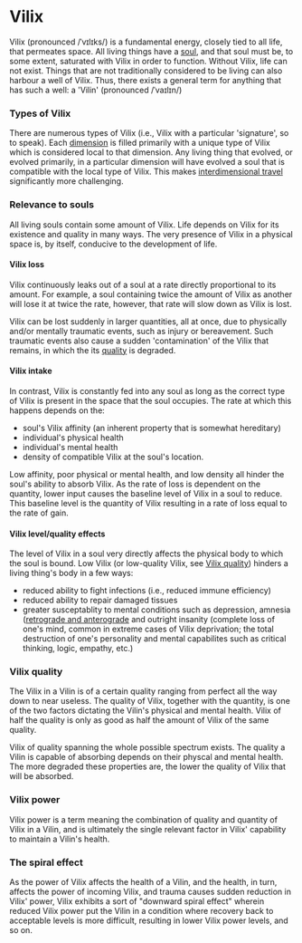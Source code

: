# Vilix

Vilix (pronounced /ˈvɪlɪks/) is a fundamental energy, closely tied to all life,
that permeates space. All living things have a [soul](soul.md), and that soul
must be, to some extent, saturated with Vilix in order to function. Without
Vilix, life can not exist. Things that are not traditionally considered to be
living can also harbour a well of Vilix. Thus, there exists a general term for
anything that has such a well: a 'Vilin' (pronounced /ˈvaɪlɪn/)

### Types of Vilix

There are numerous types of Vilix (i.e., Vilix with a particular 'signature',
so to speak). Each [dimension](dimension.md) is filled primarily with a unique
type of Vilix which is considered local to that dimension. Any living thing
that evolved, or evolved primarily, in a particular dimension will have evolved
a soul that is compatible with the local type of Vilix. This makes
[interdimensional travel](dimension.md#travel-between-dimensions) significantly
more challenging.

### Relevance to souls

All living souls contain some amount of Vilix. Life depends on Vilix for its
existence and quality in many ways. The very presence of Vilix in a physical
space is, by itself, conducive to the development of life.

#### Vilix loss

Vilix continuously leaks out of a soul at a rate directly proportional to its
amount. For example, a soul containing twice the amount of Vilix as another
will lose it at twice the rate, however, that rate will slow down as Vilix is
lost.

Vilix can be lost suddenly in larger quantities, all at once, due to physically
and/or mentally traumatic events, such as injury or bereavement. Such traumatic
events also cause a sudden 'contamination' of the Vilix that remains, in which
the its [quality](#vilix-quality) is degraded.

#### Vilix intake

In contrast, Vilix is constantly fed into any soul as long as the correct type
of Vilix is present in the space that the soul occupies. The rate at which this
happens depends on the:

- soul's Vilix affinity (an inherent property that is somewhat hereditary)
- individual's physical health
- individual's mental health
- density of compatible Vilix at the soul's location.

Low affinity, poor physical or mental health, and low density all hinder the
soul's ability to absorb Vilix. As the rate of loss is dependent on the
quantity, lower input causes the baseline level of Vilix in a soul to reduce.
This baseline level is the quantity of Vilix resulting in a rate of loss equal
to the rate of gain.

#### Vilix level/quality effects

The level of Vilix in a soul very directly affects the physical body to which
the soul is bound. Low Vilix (or low-quality Vilix, see [Vilix
quality](#vilix-quality)) hinders a living thing's body in a few ways:

- reduced ability to fight infections (i.e., reduced immune efficiency)
- reduced ability to repair damaged tissues
- greater susceptablity to mental conditions such as depression, amnesia
([retrograde and anterograde](https://en.wikipedia.org/wiki/Amnesia#Types) and
outright insanity (complete loss of one's mind, common in extreme cases of
Vilix deprivation; the total destruction of one's personality and mental
capabilites such as critical thinking, logic, empathy, etc.)

### Vilix quality

The Vilix in a Vilin is of a certain quality ranging from perfect all the way
down to near useless. The quality of Vilix, together with the quantity, is one
of the two factors dictating the Vilin's physical and mental health. Vilix of
half the quality is only as good as half the amount of Vilix of the same
quality.

Vilix of quality spanning the whole possible spectrum exists. The quality a
Vilin is capable of absorbing depends on their physcal and mental health. The
more degraded these properties are, the lower the quality of Vilix that will be
absorbed.

### Vilix power

Vilix power is a term meaning the combination of quality and quantity of Vilix
in a Vilin, and is ultimately the single relevant factor in Vilix' capability
to maintain a Vilin's health.

### The spiral effect

As the power of Vilix affects the health of a Vilin, and the health, in turn,
affects the power of incoming Vilix, and trauma causes sudden reduction in
Vilix' power, Vilix exhibits a sort of "downward spiral effect" wherein reduced
Vilix power put the Vilin in a condition where recovery back to acceptable
levels is more difficult, resulting in lower Vilix power levels, and so on.

